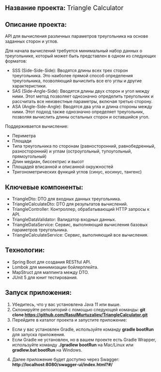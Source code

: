 
## Название проекта: <span style="font-weight: normal;">Triangle Calculator</span>

## Описание проекта: <span style="font-weight: normal;"> 
API для вычисления различных параметров треугольника на основе заданных сторон и углов. 

Для начала вычислений требуется минимальный набор данных о треугольнике, который может быть представлен в одном из следующих форматов:
* SSS (Side-Side-Side): Вводятся длины всех трех сторон треугольника. 
Это наиболее прямой способ определения треугольника, позволяющий вычислить все его углы и другие характеристики.
* SAS (Side-Angle-Side): Вводятся длины двух сторон и угол между ними. 
Этот метод позволяет однозначно определить треугольник и рассчитать все неизвестные параметры, включая третью сторону.
* ASA (Angle-Side-Angle): Вводятся два угла и длина стороны между ними. 
Этот подход также однозначно определяет треугольник, позволяя вычислить длины остальных сторон и оставшийся угол.

Поддерживается вычисление:
* Периметра
* Площади
* Типа треугольника по сторонам (равносторонний, равнобедренный, разносторонний) и углам (остроугольный, тупоугольный, прямоугольный)
* Длин медиан, биссектрис и высот
* Площадей вписанной и описанной окружностей
* Тригонометрических функций углов (синус, косинус, тангенс)

## Ключевые компоненты:

* TriangleDto: DTO для входных данных треугольника.
* TriangleCalculateDto: DTO для результатов вычислений.
* TriangleController: Контроллер, обрабатывающий HTTP запросы к API.
* TriangleDataValidator: Валидатор входных данных.
* TriangleDataService: Сервис, выполняющий вычисления базовых параметров треугольника.
* TriangleCalculateService: Сервис, выполняющий все вычисления.

## Технологии:

* Spring Boot для создания RESTful API.
* Lombok для минимизации бойлерплейта.
* MapStruct для маппинга между DTO.
* JUnit 5 для юнит тестирования.

## Запуск приложения:
1) Убедитесь, что у вас установлена Java 11 или выше.
2) Склонируйте репозиторий с помощью следующей команды: **git clone https://github.com/RasulMurtuzaliev/TriangleCalculator.git**
3) Перейдите в каталог проекта и запустите приложение: 
* Если у вас установлен Gradle, используйте команду **gradle bootRun** для запуска приложения.
* Если Gradle не установлен, но в вашем проекте есть Gradle Wrapper, используйте команду **./gradlew bootRun** на Mac/Linux 
или **gradlew.bat bootRun** на Windows.
4) Далее приложение будет доступно через Swagger: **http://localhost:8080/swagger-ui/index.html?#/**
